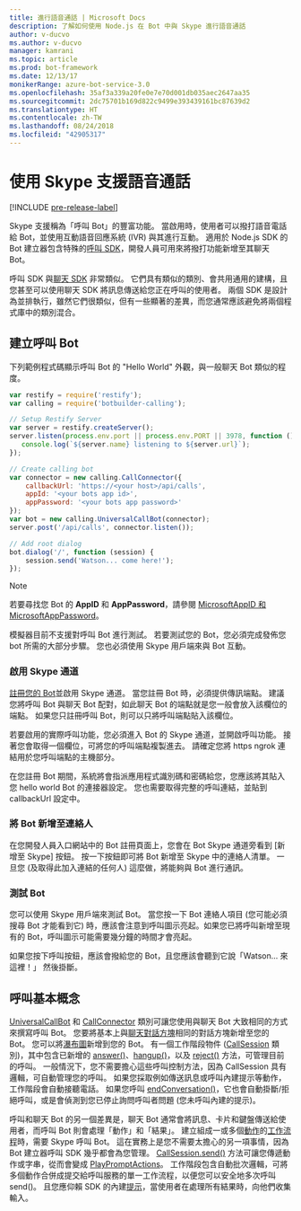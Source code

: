 ```yaml
---
title: 進行語音通話 | Microsoft Docs
description: 了解如何使用 Node.js 在 Bot 中與 Skype 進行語音通話
author: v-ducvo
ms.author: v-ducvo
manager: kamrani
ms.topic: article
ms.prod: bot-framework
ms.date: 12/13/17
monikerRange: azure-bot-service-3.0
ms.openlocfilehash: 35af3a339a20fe0e7e70d001db035aec2647aa35
ms.sourcegitcommit: 2dc75701b169d822c9499e393439161bc87639d2
ms.translationtype: HT
ms.contentlocale: zh-TW
ms.lasthandoff: 08/24/2018
ms.locfileid: "42905317"
---
```

# <a name="support-audio-calls-with-skype"></a>使用 Skype 支援語音通話

[!INCLUDE [pre-release-label](../includes/pre-release-label-v3.md)]

Skype 支援稱為「呼叫 Bot」的豐富功能。  當啟用時，使用者可以撥打語音電話給 Bot，並使用互動語音回應系統 (IVR) 與其進行互動。  適用於 Node.js SDK 的 Bot 建立器包含特殊的[呼叫 SDK][calling_sdk]，開發人員可用來將撥打功能新增至其聊天 Bot。   

呼叫 SDK 與[聊天 SDK][chat_sdk] 非常類似。 它們具有類似的類別、會共用通用的建構，且您甚至可以使用聊天 SDK 將訊息傳送給您正在呼叫的使用者。  兩個 SDK 是設計為並排執行，雖然它們很類似，但有一些顯著的差異，而您通常應該避免將兩個程式庫中的類別混合。  

## <a name="create-a-calling-bot"></a>建立呼叫 Bot
下列範例程式碼顯示呼叫 Bot 的 "Hello World" 外觀，與一般聊天 Bot 類似的程度。 

```javascript
var restify = require('restify');
var calling = require('botbuilder-calling');

// Setup Restify Server
var server = restify.createServer();
server.listen(process.env.port || process.env.PORT || 3978, function () {
   console.log(`${server.name} listening to ${server.url}`); 
});

// Create calling bot
var connector = new calling.CallConnector({
    callbackUrl: 'https://<your host>/api/calls',
    appId: '<your bots app id>',
    appPassword: '<your bots app password>'
});
var bot = new calling.UniversalCallBot(connector);
server.post('/api/calls', connector.listen());

// Add root dialog
bot.dialog('/', function (session) {
    session.send('Watson... come here!');
});
```

> [!NOTE]
> 若要尋找您 Bot 的 **AppID** 和 **AppPassword**，請參閱 [MicrosoftAppID 和 MicrosoftAppPassword](~/bot-service-manage-overview.md#microsoftappid-and-microsoftapppassword)。

模擬器目前不支援對呼叫 Bot 進行測試。 若要測試您的 Bot，您必須完成發佈您 bot 所需的大部分步驟。  您也必須使用 Skype 用戶端來與 Bot 互動。 

### <a name="enable-the-skype-channel"></a>啟用 Skype 通道
[註冊您的 Bot](../bot-service-quickstart-registration.md)並啟用 Skype 通道。 當您註冊 Bot 時，必須提供傳訊端點。 建議您將呼叫 Bot 與聊天 Bot 配對，如此聊天 Bot 的端點就是您一般會放入該欄位的端點。  如果您只註冊呼叫 Bot，則可以只將呼叫端點貼入該欄位。  

若要啟用的實際呼叫功能，您必須進入 Bot 的 Skype 通道，並開啟呼叫功能。 接著您會取得一個欄位，可將您的呼叫端點複製進去。 請確定您將 https ngrok 連結用於您呼叫端點的主機部分。

在您註冊 Bot 期間，系統將會指派應用程式識別碼和密碼給您，您應該將其貼入您 hello world Bot 的連接器設定。 您也需要取得完整的呼叫連結，並貼到 callbackUrl 設定中。

### <a name="add-bot-to-contacts"></a>將 Bot 新增至連絡人
在您開發人員入口網站中的 Bot 註冊頁面上，您會在 Bot Skype 通道旁看到 [新增至 Skype] 按鈕。 按一下按鈕即可將 Bot 新增至 Skype 中的連絡人清單。  一旦您 (及取得此加入連結的任何人) 這麼做，將能夠與 Bot 進行通訊。

### <a name="test-your-bot"></a>測試 Bot
您可以使用 Skype 用戶端來測試 Bot。 當您按一下 Bot 連絡人項目 (您可能必須搜尋 Bot 才能看到它) 時，應該會注意到呼叫圖示亮起。如果您已將呼叫新增至現有的 Bot，呼叫圖示可能需要幾分鐘的時間才會亮起。  

如果您按下呼叫按鈕，應該會撥給您的 Bot，且您應該會聽到它說「Watson... 來這裡！」 然後掛斷。

## <a name="calling-basics"></a>呼叫基本概念
[UniversalCallBot](http://docs.botframework.com/en-us/node/builder/calling-reference/classes/_botbuilder_d_.universalcallbot) 和 [CallConnector](http://docs.botframework.com/en-us/node/builder/calling-reference/classes/_botbuilder_d_.callconnector) 類別可讓您使用與聊天 Bot 大致相同的方式來撰寫呼叫 Bot。 您要將基本上與[聊天對話方塊](bot-builder-nodejs-manage-conversation-flow.md)相同的對話方塊新增至您的 Bot。 您可以將[瀑布圖](bot-builder-nodejs-prompts.md)新增到您的 Bot。 有一個工作階段物件 ([CallSession](http://docs.botframework.com/en-us/node/builder/calling-reference/classes/_botbuilder_d_.callsession) 類別)，其中包含已新增的 [answer()](http://docs.botframework.com/en-us/node/builder/calling-reference/classes/_botbuilder_d_.callsession#answer)、[hangup()](http://docs.botframework.com/en-us/node/builder/calling-reference/classes/_botbuilder_d_.callsession#hangup)，以及 [reject()](http://docs.botframework.com/en-us/node/builder/calling-reference/classes/_botbuilder_d_.callsession#reject) 方法，可管理目前的呼叫。 一般情況下，您不需要擔心這些呼叫控制方法，因為 CallSession 具有邏輯，可自動管理您的呼叫。 如果您採取例如傳送訊息或呼叫內建提示等動作，工作階段會自動接聽電話。 如果您呼叫 [endConversation()](http://docs.botframework.com/en-us/node/builder/calling-reference/classes/_botbuilder_d_.callsession#endconversation)，它也會自動掛斷/拒絕呼叫，或是會偵測到您已停止詢問呼叫者問題 (您未呼叫內建的提示)。

呼叫和聊天 Bot 的另一個差異是，聊天 Bot 通常會將訊息、卡片和鍵盤傳送給使用者，而呼叫 Bot 則會處理「動作」和「結果」。 建立組成一或多個[動作](http://docs.botframework.com/en-us/node/builder/calling-reference/interfaces/_botbuilder_d_.iaction)的[工作流程](http://docs.botframework.com/en-us/node/builder/calling-reference/interfaces/_botbuilder_d_.iworkflow)時，需要 Skype 呼叫 Bot。  這在實務上是您不需要太擔心的另一項事情，因為 Bot 建立器呼叫 SDK 幾乎都會為您管理。 [CallSession.send()](http://docs.botframework.com/en-us/node/builder/calling-reference/classes/_botbuilder_d_.callsession#send) 方法可讓您傳遞動作或字串，從而會變成 [PlayPromptActions](http://docs.botframework.com/en-us/node/builder/calling-reference/classes/_botbuilder_d_.playpromptaction)。  工作階段包含自動批次邏輯，可將多個動作合併成提交給呼叫服務的單一工作流程，以便您可以安全地多次呼叫 send()。  且您應仰賴 SDK 的內建[提示](bot-builder-nodejs-prompts.md)，當使用者在處理所有結果時，向他們收集輸入。  

[calling_sdk]: http://docs.botframework.com/en-us/node/builder/calling-reference/modules/_botbuilder_d_
[chat_sdk]: http://docs.botframework.com/en-us/node/builder/chat-reference/modules/_botbuilder_d_
